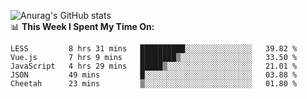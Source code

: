 
![Anurag's GitHub stats](https://github-readme-stats.vercel.app/api?username=supergczh&show_icons=true&theme=radical)
<br />
📊 **This Week I Spent My Time On:**

<!--START_SECTION:waka-->
```text
LESS         8 hrs 31 mins   ██████████░░░░░░░░░░░░░░░   39.82 % 
Vue.js       7 hrs 9 mins    ████████▒░░░░░░░░░░░░░░░░   33.50 % 
JavaScript   4 hrs 29 mins   █████▒░░░░░░░░░░░░░░░░░░░   21.01 % 
JSON         49 mins         █░░░░░░░░░░░░░░░░░░░░░░░░   03.88 % 
Cheetah      23 mins         ▒░░░░░░░░░░░░░░░░░░░░░░░░   01.80 % 
```
<!--END_SECTION:waka-->

